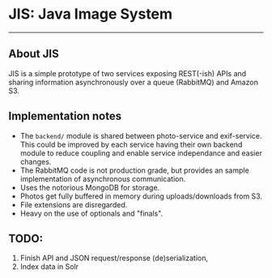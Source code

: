 # JIS: Java Image System
---

## About JIS

JIS is a simple prototype of two services exposing REST(-ish) APIs and sharing information asynchronously over 
a queue (RabbitMQ) and Amazon S3.

## Implementation notes

- The `backend/` module is shared between photo-service and exif-service. This could be improved by each service having 
  their own backend module to reduce coupling and enable service independance and easier changes.
- The RabbitMQ code is not production grade, but provides an sample implementation of asynchronous communication.
- Uses the notorious MongoDB for storage.
- Photos get fully buffered in memory during uploads/downloads from S3.
- File extensions are disregarded.
- Heavy on the use of optionals and "finals".

## TODO:

1. Finish API and JSON request/response (de)serialization,
2. Index data in Solr

